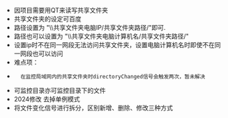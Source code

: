 
* 因项目需要用QT来读写共享文件夹
* 共享文件夹的设定可百度
* 路径设置为 "\\\\共享文件夹电脑IP/共享文件夹路径/"即可.
* 路径也可以设置为 "\\\\共享文件夹电脑计算机名/共享文件夹路径/"
* 设置ip时不在同一网段无法访问共享文件夹，设置电脑计算机名时即使不在同一网段也可以访问
* 难点项：
*		在监控局域网内的共享文件夹时directoryChanged信号会触发两次，暂未解决
* 可监控目录亦可监控目录下的文件
* 2024修改 去掉单例模式
* 将文件变化信号进行拆分，区别新增、删除、修改三种方式
